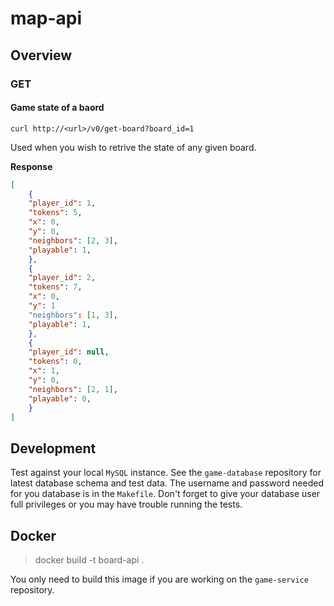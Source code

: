 # map-api

## Overview

### GET

#### Game state of a baord

`curl http://<url>/v0/get-board?board_id=1`

Used when you wish to retrive the state of any given board.

**Response**

``` json
[
    {
    "player_id": 1,
    "tokens": 5,
    "x": 0, 
    "y": 0,
    "neighbors": [2, 3],
    "playable": 1,
    },
    {
    "player_id": 2,
    "tokens": 7,
    "x": 0,
    "y": 1
    "neighbors": [1, 3],
    "playable": 1,
    },
    {
    "player_id": null,
    "tokens": 0,
    "x": 1,
    "y": 0,
    "neighbors": [2, 1],
    "playable": 0,
    }
]
```

## Development

Test against your local `MySQL` instance. See the `game-database` repository
for latest database schema and test data. The username and password needed for
you database is in the `Makefile`. Don't forget to give your database user full
privileges or you may have trouble running the tests.

## Docker

> docker build -t board-api .

You only need to build this image if you are working on the `game-service`
repository.
